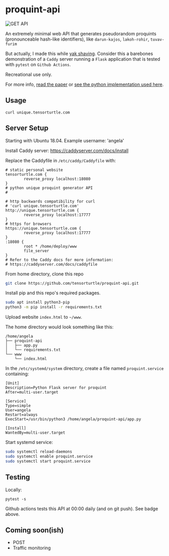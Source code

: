 # proquint-api

![GET API](https://github.com/tensorturtle/proquint-api/actions/workflows/get_api.yml/badge.svg)

An extremely minimal web API that generates pseudorandom proquints (pronounceable hash-like identifiers), like `darun-kajos`, `lakoh-rohir`, `tuvav-furim`

But actually, I made this while [yak shaving](https://en.wiktionary.org/wiki/yak_shaving). Consider this a barebones demonstration of a `Caddy` server running a `Flask` application that is tested with `pytest` on `Github Actions`.

Recreational use only. 

For more info, [read the paper](https://arxiv.org/html/0901.4016) or [see the python implementation used here](https://github.com/dsw/proquint/tree/master/python).

## Usage

```
curl unique.tensorturtle.com
```

## Server Setup

Starting with Ubuntu 18.04. Example username: 'angela'

Install Caddy server: https://caddyserver.com/docs/install

Replace the Caddyfile in `/etc/caddy/Caddyfile` with:
```
# static personal website
tensorturtle.com {
        reverse_proxy localhost:18080
}
# python unique proquint generator API
#

# http backwards compatibility for curl
# 'curl unique.tensorturtle.com'
http://unique.tensorturtle.com {
        reverse_proxy localhost:17777
}
# https for browsers
https://unique.tensorturtle.com {
        reverse_proxy localhost:17777
}
:18080 {
        root * /home/deploy/www
        file_server
}
# Refer to the Caddy docs for more information:
# https://caddyserver.com/docs/caddyfile
```

From home directory, clone this repo

```bash
git clone https://github.com/tensorturtle/proquint-api.git
```

Install pip and this repo's required packages.

```bash
sudo apt install python3-pip
python3 -m pip install -r requirements.txt
```

Upload website `index.html` to `~/www`.

The home directory would look something like this:

```
/home/angela
├── proquint-api
│   ├── app.py
│   └── requirements.txt
└── www
    └── index.html
```

In the `/etc/systemd/system` directory, create a file named `proquint.service` containing:

```
[Unit]
Description=Python Flask server for proquint
After=multi-user.target

[Service]
Type=simple
User=angela
Restart=always
ExecStart=/usr/bin/python3 /home/angela/proquint-api/app.py

[Install]
WantedBy=multi-user.target
```

Start systemd service:
```bash
sudo systemctl reload-daemons
sudo systemctl enable proquint.service
sudo systemctl start proquint.service
```

## Testing

Locally:
```
pytest -s
```

Github actions tests this API at 00:00 daily (and on git push). See badge above.

## Coming soon(ish)

+ POST 
+ Traffic monitoring
